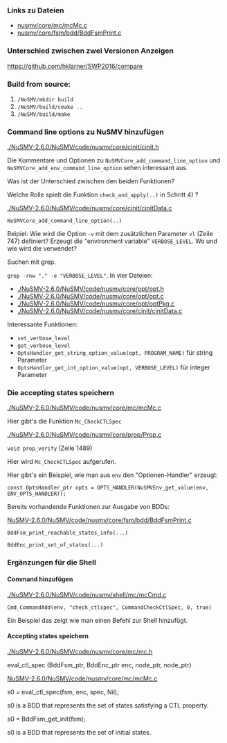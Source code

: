 

### Links zu Dateien

 - [nusmv/core/mc/mcMc.c](./NuSMV-2.6.0/NuSMV/code/nusmv/core/mc/mcMc.c)
 - [nusmv/core/fsm/bdd/BddFsmPrint.c](./NuSMV-2.6.0/NuSMV/code/nusmv/core/fsm/bdd/BddFsmPrint.c)


### Unterschied zwischen zwei Versionen Anzeigen

https://github.com/hklarner/SWP2016/compare


### Build from source:


1. `/NuSMV/mkdir build`
2. `/NuSMV/build/cmake ..`
3. `/NuSMV/build/make`

 
### Command line options zu NuSMV hinzufügen

[./NuSMV-2.6.0/NuSMV/code/nusmv/core/cinit/cinit.h](./NuSMV-2.6.0/NuSMV/code/nusmv/core/cinit/cinit.h)
  
Die Kommentare und Optionen zu `NuSMVCore_add_command_line_option` und `NuSMVCore_add_env_command_line_option` sehen interessant aus.
  
Was ist der Unterschied zwischen den beiden Funktionen?
  
Welche Rolle spielt die Funktion `check_and_apply(..)` in Schritt 4) ?
  
  
[./NuSMV-2.6.0/NuSMV/code/nusmv/core/cinit/cinitData.c](./NuSMV-2.6.0/NuSMV/code/nusmv/core/cinit/cinitData.c)
    
`NuSMVCore_add_command_line_option(..)`
  
  
Beipiel: Wie wird die Option `-v` mit dem zusätzlichen Parameter `vl` (Zeile 747) definiert?
Erzeugt die "environment variable" `VERBOSE_LEVEL`. Wo und wie wird die verwendet?

Suchen mit grep.

`grep -rnw "." -e "VERBOSE_LEVEL"`. In vier Dateien:

* [./NuSMV-2.6.0/NuSMV/code/nusmv/core/opt/opt.h](./NuSMV-2.6.0/NuSMV/code/nusmv/core/opt/opt.h)
* [./NuSMV-2.6.0/NuSMV/code/nusmv/core/opt/opt.c](./NuSMV-2.6.0/NuSMV/code/nusmv/core/opt/opt.c)
* [./NuSMV-2.6.0/NuSMV/code/nusmv/core/opt/optPkg.c](./NuSMV-2.6.0/NuSMV/code/nusmv/core/opt/optPkg.c)
* [./NuSMV-2.6.0/NuSMV/code/nusmv/core/cinit/cinitData.c](./NuSMV-2.6.0/NuSMV/code/nusmv/core/cinit/cinitData.c)


Interessante Funktionen:
* `set_verbose_level`
* `get_verbose_level`
* `OptsHandler_get_string_option_value(opt, PROGRAM_NAME)` für string Parameter
* `OptsHandler_get_int_option_value(opt, VERBOSE_LEVEL)` für integer Parameter


      
### Die accepting states speichern

[./NuSMV-2.6.0/NuSMV/code/nusmv/core/mc/mcMc.c](./NuSMV-2.6.0/NuSMV/code/nusmv/core/mc/mcMc.c)

Hier gibt's die Funktion `Mc_CheckCTLSpec`



[./NuSMV-2.6.0/NuSMV/code/nusmv/core/prop/Prop.c](./NuSMV-2.6.0/NuSMV/code/nusmv/core/prop/Prop.c)

`void prop_verify` (Zeile 1489)

Hier wird `Mc_CheckCTLSpec` aufgerufen.

Hier gibt's ein Beispiel, wie man aus `env` den "Optionen-Handler" erzeugt:

`const OptsHandler_ptr opts = OPTS_HANDLER(NuSMVEnv_get_value(env, ENV_OPTS_HANDLER));`



Bereits vorhandende Funktionen zur Ausgabe von BDDs:
 
[NuSMV-2.6.0/NuSMV/code/nusmv/core/fsm/bdd/BddFsmPrint.c](./NuSMV-2.6.0/NuSMV/code/nusmv/core/fsm/bdd/BddFsmPrint.c)

`BddFsm_print_reachable_states_info(...)`
                                        
`BddEnc_print_set_of_states(...)`




### Ergänzungen für die Shell
#### Command hinzufügen

[./NuSMV-2.6.0/NuSMV/code/nusmv/shell/mc/mcCmd.c](./NuSMV-2.6.0/NuSMV/code/nusmv/shell/mc/mcCmd.c)

`Cmd_CommandAdd(env, "check_ctlspec", CommandCheckCtlSpec, 0, true)`

Ein Beispiel das zeigt wie man einen Befehl zur Shell hinzufügt.





#### Accepting states speichern

[./NuSMV-2.6.0/NuSMV/code/nusmv/core/mc/mc.h](./NuSMV-2.6.0/NuSMV/code/nusmv/core/mc/mc.h)
      
eval_ctl_spec (BddFsm_ptr, BddEnc_ptr enc, node_ptr, node_ptr)

[NuSMV-2.6.0/NuSMV/code/nusmv/core/mc/mcMc.c](./NuSMV-2.6.0/NuSMV/code/nusmv/core/mc/mcMc.c)

s0 = eval_ctl_spec(fsm, enc, spec, Nil);
  
s0 is a BDD that represents the set of states satisfying a CTL property.


s0 = BddFsm_get_init(fsm);

s0 is a BDD that represents the set of initial states.











